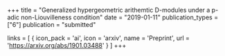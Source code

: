 +++
title = "Generalized hypergeometric arithemtic D-modules under a p-adic non-Liouvilleness condition"
date = "2019-01-11"
publication_types = ["6"]
publication = "submitted"

links = [ { icon_pack = 'ai', icon = 'arxiv', name = 'Preprint', url = 'https://arxiv.org/abs/1901.03488' } ]
+++

